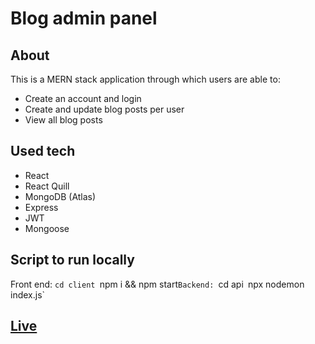 # Blog admin panel

## About

This is a MERN stack application through which users are able to:

- Create an account and login
- Create and update blog posts per user
- View all blog posts

## Used tech

- React
- React Quill
- MongoDB (Atlas)
- Express
- JWT
- Mongoose

## Script to run locally

Front end:
`cd client
`npm i && npm start`Backend: `cd api`
`npx nodemon index.js`

## [Live](https://fullstack-admin-space.netlify.app/login)
